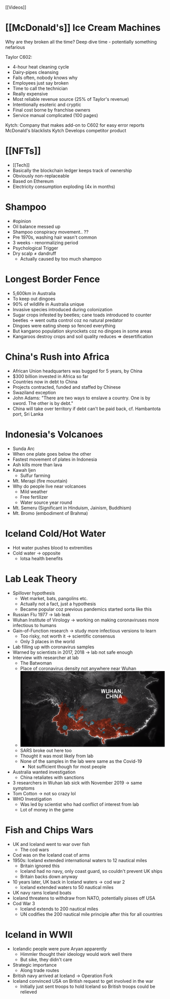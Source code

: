 [[Videos]]
# [[McDonald's]] Ice Cream Machines
Why are they broken all the time?
Deep dive time - potentially something nefarious

Taylor C602:
- 4-hour heat cleaning cycle 
- Dairy-pipes cleansing
- Fails often, nobody knows why
- Employees just say broken
- Time to call the technician
- Really expensive
- Most reliable revenue source (25% of Taylor's revenue)
- Intentionally esoteric and cryptic
- Final cost borne by franchise owners
- Service manual complicated (100 pages)

Kytch: Company that makes add-on to C602 for easy error reports
McDonald's blacklists Kytch
Develops competitor product 

# [[NFTs]]
- [[Tech]]
- Basically the blockchain ledger keeps track of ownership
- Obviously non-replaceable
- Based on Ethereum
- Electricity consumption exploding (4x in months)

# Shampoo
- #opinion
- Oil balance messed up
- Shampoo conspiracy movement.. ??
- Pre 1970s, washing hair wasn't common
- 3 weeks - renormalizing period
- Psychological Trigger
- Dry scalp $\neq$ dandruff
	- Actually caused by too much shampoo

# Longest Border Fence
- 5,600km in Australia
- To keep out dingoes
- 90% of wildlife in Australia unique
- Invasive species introduced during colonization
- Sugar crops infested by beetles; cane toads introduced to counter beetles -> went outta control coz no natural predator
- Dingoes were eating sheep so fenced everything
- But kangaroo population skyrockets coz no dingoes in some areas
- Kangaroos destroy crops and soil quality reduces => desertification

# China's Rush into Africa
- African Union headquarters was bugged for 5 years, by China
- $300 billion invested in Africa so far
- Countries now in debt to China
- Projects contracted, funded and staffed by Chinese 
- Swaziland exception
- John Adams: "There are two ways to enslave a country. One is by sword. The other is by debt."
- China will take over territory if debt can't be paid back, cf. Hambantota port, Sri Lanka

# Indonesia's Volcanoes
- Sunda Arc
- When one plate goes below the other
- Fastest movement of plates in Indonesia
- Ash kills more than lava
- Kawah Ijen
	- Sulfur farming
- Mt. Merapi (fire mountain)
- Why do people live near volcanoes
	- Mild weather
	- Free fertilizer
	- Water source year round
- Mt. Semeru (Significant in Hinduism, Jainism, Buddhism)
- Mt. Bromo (embodiment of Brahma)

# Iceland Cold/Hot Water
- Hot water pushes blood to extremities
- Cold water -> opposite
	- lotsa health benefits

# Lab Leak Theory
- Spillover hypothesis
	- Wet market, bats, pangolins etc.
	- Actually not a fact, just a hypothesis
	- Became popular coz previous pandemics started sorta like this
- Russian Flu 1977 -> lab leak
- Wuhan Institute of Virology -> working on making coronaviruses more infectious to humans
- Gain-of-Function research -> study more infectious versions to learn 
	- Too risky, not worth it -> scientific consensus
	- Only 3 places in the world
- Lab filling up with coronavirus samples
- Warned by scientists in 2017, 2018 -> lab not safe enough
- Interview with researcher at lab
	- The Batwoman
	- Place of coronavirus density not anywhere near Wuhan
	- ![Pasted image 20210702180825.png](Pasted%20image%2020210702180825.png)
	- SARS broke out here too
	- Thought it was most likely from lab
	- None of the samples in the lab were same as the Covid-19 
		- Not sufficient though for most people
- Australia wanted investigation
	- China retaliates with sanctions
- 3 researchers in Wuhan lab sick with November 2019 -> same symptoms
- Tom Cotton -> not so crazy lol
- WHO Investigation
	- Was led by scientist who had conflict of interest from lab
	- Lot of money in the game

# Fish and Chips Wars
- UK and Iceland went to war over fish
	- The cod wars
- Cod was on the Iceland coat of arms
- 1950s: Iceland extended international waters to 12 nautical miles
	- Britain ignored this
	- Iceland had no navy, only coast guard, so couldn't prevent UK ships
	- Britain backs down anyway
- 10 years later, UK back in Iceland waters -> cod war 2
	- Iceland extended waters to 50 nautical miles
- UK navy rams Iceland boats
- Iceland threatens to withdraw from NATO, potentially pisses off USA
- Cod War 3
	- Iceland extends to 200 nautical miles
	- UN codifies the 200 nautical mile principle after this for all countries

# Iceland in WWII
- Icelandic people were pure Aryan apparently
	- Himmler thought their ideology would work well there
	- But sike, they didn't care
- Strategic importance
	- Along trade routes
- British navy arrived at Iceland -> Operation Fork
- Iceland convinced USA on British request to get involved in the war
	- Initially just sent troops to hold Iceland so British troops could be relieved
